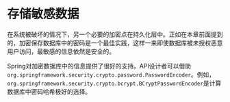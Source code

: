 # 存储敏感数据

在系统被破坏的情况下，另一个必要的加密点在持久化层中。正如在本章前面提到的，加密保存数据库中的密码是一个最佳实践，这样一来即使数据库被未授权恶意用户访问，最敏感的信息依然是安全的。


Spring对加密数据库中的信息提供了很好的支持。API设计者可以借助`org.springframework.security.crypto.password.PasswordEncoder`。例如，`org.springframework.security.crypto.bcrypt.BCryptPasswordEncoder`是计算数据库中密码哈希极好的选择。